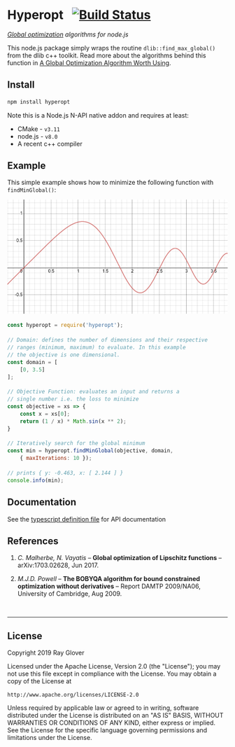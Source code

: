 # Hyperopt &nbsp; [![Build Status](https://travis-ci.org/rayglover-ibm/hyperopt.svg?branch=master)](https://travis-ci.org/rayglover-ibm/hyperopt)

_[Global optimization](https://en.wikipedia.org/wiki/Global_optimization) algorithms for node.js_


This node.js package simply wraps the routine `dlib::find_max_global()` from the dlib c++ toolkit. Read more about the algorithms behind this function in [A Global Optimization Algorithm Worth Using](http://blog.dlib.net/2017/12/a-global-optimization-algorithm-worth.html).

## Install

```bash
npm install hyperopt
```

Note this is a Node.js N-API native addon and requires at least:
- CMake - `v3.11`
- node.js - `v8.0`
- A recent c++ compiler

## Example

This simple example shows how to minimize the following function with `findMinGlobal()`:


![objective function](./doc/objective.png)

```js
const hyperopt = require('hyperopt');

// Domain: defines the number of dimensions and their respective
// ranges (minimum, maximum) to evaluate. In this example
// the objective is one dimensional.
const domain = [
    [0, 3.5]
];

// Objective Function: evaluates an input and returns a
// single number i.e. the loss to minimize
const objective = xs => {
    const x = xs[0];
    return (1 / x) * Math.sin(x ** 2);
}

// Iteratively search for the global minimum
const min = hyperopt.findMinGlobal(objective, domain,
    { maxIterations: 10 });

// prints { y: -0.463, x: [ 2.144 ] }
console.info(min);
```

## Documentation

See the [typescript definition file](./index.d.ts) for API documentation

## References

1. _C. Malherbe, N. Vayatis_ – __Global optimization of Lipschitz functions__ – arXiv:1703.02628, Jun 2017.

2. _M.J.D. Powell_ – __The BOBYQA algorithm for bound constrained optimization without derivatives__ – Report DAMTP 2009/NA06, University of Cambridge, Aug 2009.

<br>

---

## License

Copyright 2019 Ray Glover

Licensed under the Apache License, Version 2.0 (the "License");
you may not use this file except in compliance with the License.
You may obtain a copy of the License at

    http://www.apache.org/licenses/LICENSE-2.0

Unless required by applicable law or agreed to in writing, software
distributed under the License is distributed on an "AS IS" BASIS,
WITHOUT WARRANTIES OR CONDITIONS OF ANY KIND, either express or implied.
See the License for the specific language governing permissions and
limitations under the License.
